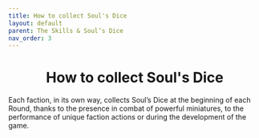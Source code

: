 ```yaml
---
title: How to collect Soul's Dice
layout: default
parent: The Skills & Soul’s Dice
nav_order: 3
---
```

<h1 style="text-align: center;"> How to collect Soul's Dice</h1>

Each faction, in its own way, collects Soul’s Dice at the beginning of each Round, thanks to the presence in combat of powerful miniatures, to the performance of unique faction actions or during the development of the game.
